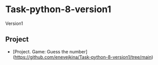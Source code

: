 # Task-python-8-version1
Version1

## Project

* [Project. Game: Guess the number] (https://github.com/enevejkina/Task-python-8-version1/tree/main)